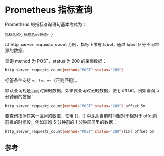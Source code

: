 # Prometheus 指标查询

Prometheus 的指标查询语句基本格式为：

	指标名称{ 标签名=<数值> }

以 http_server_requests_count 为例，指标上带有 label，通过 label 区分不同来源的数据。

查询 method 为 POST，status 为 200 的采集数据：

```sh
http_server_requests_count{method="POST",status="200"}
```

标签条件支持 `=`、`!=`、`=~`（正则匹配）。

默认查询的是当前时间的数据，如果要查询过去的数据，使用 offset，例如查询 5 分钟前的数据：

```sh
http_server_requests_count{method="POST",status="200"} offset 5m
```

要查询指标在某一区间的数值，使用 []，[] 中是从当前时间相对于相对于 offet向前推的时间段，例如查询 5 分钟前的 1 分钟区间里的数据：

```sh
http_server_requests_count{method="POST",status="200"}[1m] offset 5m
```

## 参考
